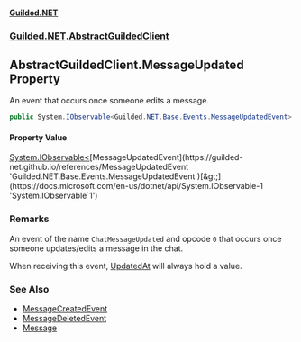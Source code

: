 
#### [Guilded.NET](Guilded_NET 'Guilded.NET')
### [Guilded.NET](Guilded_NET#Guilded_NET 'Guilded.NET').[AbstractGuildedClient](AbstractGuildedClient 'Guilded.NET.AbstractGuildedClient')
## AbstractGuildedClient.MessageUpdated Property

An event that occurs once someone edits a message.
```csharp
public System.IObservable<Guilded.NET.Base.Events.MessageUpdatedEvent> MessageUpdated { get; }
```


#### Property Value
[System.IObservable&lt;](https://docs.microsoft.com/en-us/dotnet/api/System.IObservable-1 'System.IObservable`1')[MessageUpdatedEvent](https://guilded-net.github.io/references/MessageUpdatedEvent 'Guilded.NET.Base.Events.MessageUpdatedEvent')[&gt;](https://docs.microsoft.com/en-us/dotnet/api/System.IObservable-1 'System.IObservable`1')

### Remarks
  
An event of the name `ChatMessageUpdated` and opcode `0` that occurs once someone updates/edits a message in the chat.  
  
When receiving this event, [UpdatedAt](https://guilded-net.github.io/references/Message_UpdatedAt 'Guilded.NET.Base.Content.Message.UpdatedAt') will always hold a value.

### See Also
- [MessageCreatedEvent](https://guilded-net.github.io/references/MessageCreatedEvent 'Guilded.NET.Base.Events.MessageCreatedEvent')
- [MessageDeletedEvent](https://guilded-net.github.io/references/MessageDeletedEvent 'Guilded.NET.Base.Events.MessageDeletedEvent')
- [Message](https://guilded-net.github.io/references/Message 'Guilded.NET.Base.Content.Message')